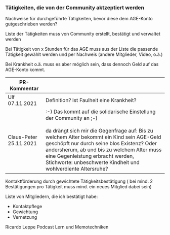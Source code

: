 ### Tätigkeiten, die von der Community aktzeptiert werden

Nachweise für durchgeführte Tätigkeiten, bevor diese dem AGE-Konto gutgeschrieben werden?

Liste der Tätigkeiten muss von Community erstellt, bestätigt und verwaltet werden

Bei Tätigkeit von x Stunden für das  AGE muss aus der Liste die passende Tätigkeit gewählt werden und per Nachweis (andere Mitglieder, Video, o.ä.)

Bei Krankheit o.ä. muss es aber möglich sein, dass dennoch Geld auf das AGE-Konto kommt.

| PR-Kommentar           |                                                                                                                                                                                                                                                                                                                                                                             |
| ---------------------- | --------------------------------------------------------------------------------------------------------------------------------------------------------------------------------------------------------------------------------------------------------------------------------------------------------------------------------------------------------------------------- |
| Ulf 07.11.2021         | Definition? Ist Faulheit eine Krankheit?                                                                                                                                                                                                                                                                                                                                    |
| Claus-Peter 25.11.2021 | :-) Das kommt auf die solidarische Einstellung der Community an ;-)<br /><br />da drängt sich mir die Gegenfrage auf: Bis zu welchem Alter bekommt ein Kind sein AGE-Geld geschöpft nur durch seine blos Existenz? Oder andersherum, ab und bis zu welchem Alter muss eine Gegenleistung erbracht werden, Stichworte: unbeschwerte Kindheit und wohlverdiente Altersruhe? |

Kontaktförderung durch gewichtete Tätigkeitsbestätigung ( bei mind. 2 Bestätigungen pro Tätigkeit muss mind. ein neues Mitglied dabei sein)

Liste von Mitgliedern, die ich bestätigt habe:

* Kontaktpflege
* Gewichtung
* Vernetzung

Ricardo Leppe Podcast Lern und Memotechniken

